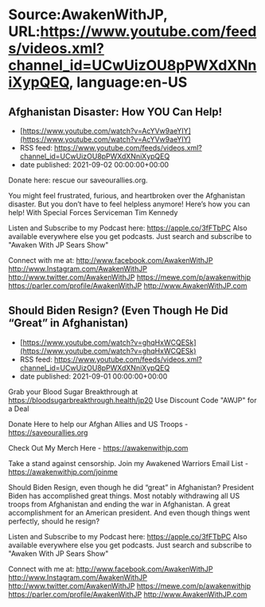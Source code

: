 # Source:AwakenWithJP, URL:https://www.youtube.com/feeds/videos.xml?channel_id=UCwUizOU8pPWXdXNniXypQEQ, language:en-US

## Afghanistan Disaster: How YOU Can Help!
 - [https://www.youtube.com/watch?v=AcYVw9aeYIY](https://www.youtube.com/watch?v=AcYVw9aeYIY)
 - RSS feed: https://www.youtube.com/feeds/videos.xml?channel_id=UCwUizOU8pPWXdXNniXypQEQ
 - date published: 2021-09-02 00:00:00+00:00

Donate here: rescue our saveourallies.org. 

You might feel frustrated, furious, and heartbroken over the Afghanistan disaster. But you don’t have to feel helpless anymore! Here’s how you can help! 
With Special Forces Serviceman Tim Kennedy

Listen and Subscribe to my Podcast here: 
https://apple.co/3fFTbPC
Also available everywhere else you get podcasts. Just search and subscribe to "Awaken With JP Sears Show"

Connect with me at: 
http://www.facebook.com/AwakenWithJP
http://www.Instagram.com/AwakenWithJP
http://www.twitter.com/AwakenWithJP
https://mewe.com/p/awakenwithjp
https://parler.com/profile/AwakenWithJP
http://www.AwakenWithJP.com

## Should Biden Resign? (Even Though He Did “Great” in Afghanistan)
 - [https://www.youtube.com/watch?v=ghqHxWCQESk](https://www.youtube.com/watch?v=ghqHxWCQESk)
 - RSS feed: https://www.youtube.com/feeds/videos.xml?channel_id=UCwUizOU8pPWXdXNniXypQEQ
 - date published: 2021-09-01 00:00:00+00:00

Grab your Blood Sugar Breakthrough at https://bloodsugarbreakthrough.health/jp20
Use Discount Code "AWJP" for a Deal

Donate Here to help our Afghan Allies and US Troops - https://saveourallies.org

Check Out My Merch Here - https://awakenwithjp.com

Take a stand against censorship. Join my Awakened Warriors Email List - https://awakenwithjp.com/joinme

Should Biden Resign, even though he did “great” in Afghanistan? President Biden has accomplished great things. Most notably withdrawing all US troops from Afghanistan and ending the war in Afghanistan. A great accomplishment for an American president. And even though things went perfectly, should he resign?

Listen and Subscribe to my Podcast here: 
https://apple.co/3fFTbPC
Also available everywhere else you get podcasts. Just search and subscribe to "Awaken With JP Sears Show"

Connect with me at: 
http://www.facebook.com/AwakenWithJP
http://www.Instagram.com/AwakenWithJP
http://www.twitter.com/AwakenWithJP
https://mewe.com/p/awakenwithjp
https://parler.com/profile/AwakenWithJP
http://www.AwakenWithJP.com

